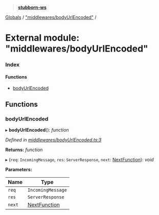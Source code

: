 > **[stubborn-ws](../README.md)**

[Globals](../globals.md) / ["middlewares/bodyUrlEncoded"](_middlewares_bodyurlencoded_.md) /

# External module: "middlewares/bodyUrlEncoded"

### Index

#### Functions

* [bodyUrlEncoded](_middlewares_bodyurlencoded_.md#bodyurlencoded)

## Functions

###  bodyUrlEncoded

▸ **bodyUrlEncoded**(): *function*

*Defined in [middlewares/bodyUrlEncoded.ts:3](https://github.com/ybonnefond/stubborn/blob/dd66099/src/middlewares/bodyUrlEncoded.ts#L3)*

**Returns:** *function*

▸ (`req`: `IncomingMessage`, `res`: `ServerResponse`, `next`: [NextFunction](__types_index_.md#nextfunction)): *void*

**Parameters:**

Name | Type |
------ | ------ |
`req` | `IncomingMessage` |
`res` | `ServerResponse` |
`next` | [NextFunction](__types_index_.md#nextfunction) |